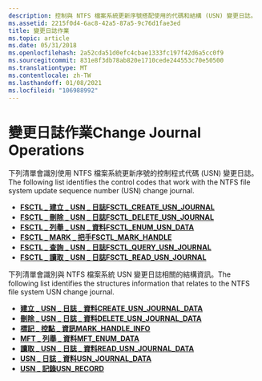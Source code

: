```yaml
---
description: 控制與 NTFS 檔案系統更新序號搭配使用的代碼和結構 (USN) 變更日誌。
ms.assetid: 2215f0d4-6ac8-42a5-87a5-9c76d1fae3ed
title: 變更日誌作業
ms.topic: article
ms.date: 05/31/2018
ms.openlocfilehash: 2a52cda51d0efc4cbae1333fc197f42d6a5cc0f9
ms.sourcegitcommit: 831e8f3db78ab820e1710cede244553c70e50500
ms.translationtype: MT
ms.contentlocale: zh-TW
ms.lasthandoff: 01/08/2021
ms.locfileid: "106988992"
---
```

# <a name="change-journal-operations"></a><span data-ttu-id="5e2bc-103">變更日誌作業</span><span class="sxs-lookup"><span data-stu-id="5e2bc-103">Change Journal Operations</span></span>

<span data-ttu-id="5e2bc-104">下列清單會識別使用 NTFS 檔案系統更新序號的控制程式代碼 (USN) 變更日誌。</span><span class="sxs-lookup"><span data-stu-id="5e2bc-104">The following list identifies the control codes that work with the NTFS file system update sequence number (USN) change journal.</span></span>

-   [<span data-ttu-id="5e2bc-105">**FSCTL \_ 建立 \_ USN \_ 日誌**</span><span class="sxs-lookup"><span data-stu-id="5e2bc-105">**FSCTL\_CREATE\_USN\_JOURNAL**</span></span>](/windows/win32/api/winioctl/ni-winioctl-fsctl_create_usn_journal)
-   [<span data-ttu-id="5e2bc-106">**FSCTL \_ 刪除 \_ USN \_ 日誌**</span><span class="sxs-lookup"><span data-stu-id="5e2bc-106">**FSCTL\_DELETE\_USN\_JOURNAL**</span></span>](/windows/win32/api/winioctl/ni-winioctl-fsctl_delete_usn_journal)
-   [<span data-ttu-id="5e2bc-107">**FSCTL \_ 列舉 \_ USN \_ 資料**</span><span class="sxs-lookup"><span data-stu-id="5e2bc-107">**FSCTL\_ENUM\_USN\_DATA**</span></span>](/windows/win32/api/winioctl/ni-winioctl-fsctl_enum_usn_data)
-   [<span data-ttu-id="5e2bc-108">**FSCTL \_ MARK \_ 把手**</span><span class="sxs-lookup"><span data-stu-id="5e2bc-108">**FSCTL\_MARK\_HANDLE**</span></span>](/windows/win32/api/winioctl/ni-winioctl-fsctl_mark_handle)
-   [<span data-ttu-id="5e2bc-109">**FSCTL \_ 查詢 \_ USN \_ 日誌**</span><span class="sxs-lookup"><span data-stu-id="5e2bc-109">**FSCTL\_QUERY\_USN\_JOURNAL**</span></span>](/windows/win32/api/winioctl/ni-winioctl-fsctl_query_usn_journal)
-   [<span data-ttu-id="5e2bc-110">**FSCTL \_ 讀取 \_ USN \_ 日誌**</span><span class="sxs-lookup"><span data-stu-id="5e2bc-110">**FSCTL\_READ\_USN\_JOURNAL**</span></span>](/windows/win32/api/winioctl/ni-winioctl-fsctl_read_usn_journal)

<span data-ttu-id="5e2bc-111">下列清單會識別與 NTFS 檔案系統 USN 變更日誌相關的結構資訊。</span><span class="sxs-lookup"><span data-stu-id="5e2bc-111">The following list identifies the structures information that relates to the NTFS file system USN change journal.</span></span>

-   [<span data-ttu-id="5e2bc-112">**建立 \_ USN \_ 日誌 \_ 資料**</span><span class="sxs-lookup"><span data-stu-id="5e2bc-112">**CREATE\_USN\_JOURNAL\_DATA**</span></span>](/windows/desktop/api/WinIoCtl/ns-winioctl-create_usn_journal_data)
-   [<span data-ttu-id="5e2bc-113">**刪除 \_ USN \_ 日誌 \_ 資料**</span><span class="sxs-lookup"><span data-stu-id="5e2bc-113">**DELETE\_USN\_JOURNAL\_DATA**</span></span>](/windows/desktop/api/WinIoCtl/ns-winioctl-delete_usn_journal_data)
-   [<span data-ttu-id="5e2bc-114">**標記 \_ 控點 \_ 資訊**</span><span class="sxs-lookup"><span data-stu-id="5e2bc-114">**MARK\_HANDLE\_INFO**</span></span>](/windows/desktop/api/WinIoCtl/ns-winioctl-mark_handle_info)
-   [<span data-ttu-id="5e2bc-115">**MFT \_ 列舉 \_ 資料**</span><span class="sxs-lookup"><span data-stu-id="5e2bc-115">**MFT\_ENUM\_DATA**</span></span>](/windows/desktop/api/WinIoCtl/ns-winioctl-mft_enum_data_v0)
-   [<span data-ttu-id="5e2bc-116">**讀取 \_ USN \_ 日誌 \_ 資料**</span><span class="sxs-lookup"><span data-stu-id="5e2bc-116">**READ\_USN\_JOURNAL\_DATA**</span></span>](/windows/desktop/api/WinIoCtl/ns-winioctl-read_usn_journal_data_v0)
-   [<span data-ttu-id="5e2bc-117">**USN \_ 日誌 \_ 資料**</span><span class="sxs-lookup"><span data-stu-id="5e2bc-117">**USN\_JOURNAL\_DATA**</span></span>](/windows/desktop/api/WinIoCtl/ns-winioctl-usn_journal_data_v0)
-   [<span data-ttu-id="5e2bc-118">**USN \_ 記錄**</span><span class="sxs-lookup"><span data-stu-id="5e2bc-118">**USN\_RECORD**</span></span>](/windows/desktop/api/WinIoCtl/ns-winioctl-usn_record_v2)

 

 
